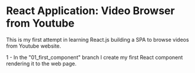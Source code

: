 # React Application: Video Browser from Youtube

This is my first attempt in learning React.js building a SPA to browse videos from Youtube website.

1 - In the "01_first_component" branch I create my first React component rendering it to the web page.


